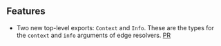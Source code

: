 ## Features

- Two new top-level exports: `Context` and `Info`. These are the types for the `context` and `info` arguments of edge resolvers. [PR](https://github.com/grafbase/grafbase/pull/792) 

